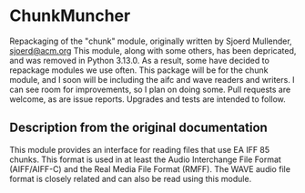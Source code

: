 # ChunkMuncher
Repackaging of the "chunk" module, originally written by Sjoerd Mullender, sjoerd@acm.org
This module, along with some others, has been depricated, and was removed in Python 3.13.0. As a result, some have decided to repackage modules we use often. This package will be for the chunk module, and I soon will be including the aifc and wave readers and writers. I can see room for improvements, so I plan on doing some.
Pull requests are welcome, as are issue reports.
Upgrades and tests are intended to follow.

## Description from the original documentation

This module provides an interface for reading files that use EA IFF 85
chunks. This format is used in at least the Audio Interchange File
Format (AIFF/AIFF-C) and the Real Media File Format (RMFF). The WAVE
audio file format is closely related and can also be read using this
module.
